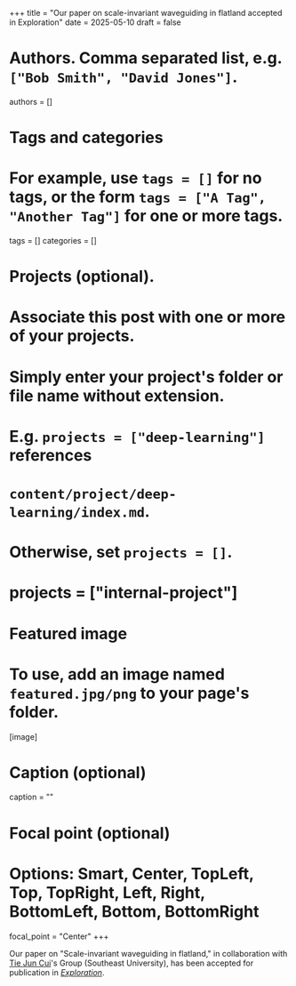 +++
title = "Our paper on scale-invariant waveguiding in flatland accepted in Exploration"
date = 2025-05-10
draft = false

# Authors. Comma separated list, e.g. `["Bob Smith", "David Jones"]`.
authors = []

# Tags and categories
# For example, use `tags = []` for no tags, or the form `tags = ["A Tag", "Another Tag"]` for one or more tags.
tags = []
categories = []

# Projects (optional).
#   Associate this post with one or more of your projects.
#   Simply enter your project's folder or file name without extension.
#   E.g. `projects = ["deep-learning"]` references 
#   `content/project/deep-learning/index.md`.
#   Otherwise, set `projects = []`.
# projects = ["internal-project"]

# Featured image
# To use, add an image named `featured.jpg/png` to your page's folder. 
[image]
  # Caption (optional)
  caption = ""

  # Focal point (optional)
  # Options: Smart, Center, TopLeft, Top, TopRight, Left, Right, BottomLeft, Bottom, BottomRight
  focal_point = "Center"
+++

Our paper on "Scale-invariant waveguiding in flatland,"
in collaboration with [Tie Jun Cui]'s Group (Southeast University),
has been accepted for publication in [*Exploration*](https://onlinelibrary.wiley.com/journal/27662098). 


[Tie Jun Cui]: https://scholar.google.com/citations?user=-h-1eJsAAAAJ&hl=en
